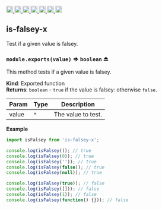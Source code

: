 <a
  href="https://travis-ci.org/Xotic750/is-falsey-x"
  title="Travis status">
<img
  src="https://travis-ci.org/Xotic750/is-falsey-x.svg?branch=master"
  alt="Travis status" height="18">
</a>
<a
  href="https://david-dm.org/Xotic750/is-falsey-x"
  title="Dependency status">
<img src="https://david-dm.org/Xotic750/is-falsey-x/status.svg"
  alt="Dependency status" height="18"/>
</a>
<a
  href="https://david-dm.org/Xotic750/is-falsey-x?type=dev"
  title="devDependency status">
<img src="https://david-dm.org/Xotic750/is-falsey-x/dev-status.svg"
  alt="devDependency status" height="18"/>
</a>
<a
  href="https://badge.fury.io/js/is-falsey-x"
  title="npm version">
<img src="https://badge.fury.io/js/is-falsey-x.svg"
  alt="npm version" height="18">
</a>
<a
  href="https://www.jsdelivr.com/package/npm/is-falsey-x"
  title="jsDelivr hits">
<img src="https://data.jsdelivr.com/v1/package/npm/is-falsey-x/badge?style=rounded"
  alt="jsDelivr hits" height="18">
</a>
<a
  href="https://bettercodehub.com/results/Xotic750/is-falsey-x"
  title="bettercodehub score">
<img src="https://bettercodehub.com/edge/badge/Xotic750/is-falsey-x?branch=master"
  alt="bettercodehub score" height="18">
</a>
<a
  href="https://coveralls.io/github/Xotic750/is-falsey-x?branch=master"
  title="Coverage Status">
<img src="https://coveralls.io/repos/github/Xotic750/is-falsey-x/badge.svg?branch=master"
  alt="Coverage Status" height="18">
</a>

<a name="module_is-falsey-x"></a>

## is-falsey-x

Test if a given value is falsey.

<a name="exp_module_is-falsey-x--module.exports"></a>

### `module.exports(value)` ⇒ <code>boolean</code> ⏏

This method tests if a given value is falsey.

**Kind**: Exported function  
**Returns**: <code>boolean</code> - `true` if the value is falsey: otherwise `false`.

| Param | Type            | Description        |
| ----- | --------------- | ------------------ |
| value | <code>\*</code> | The value to test. |

**Example**

```js
import isFalsey from 'is-falsey-x';

console.log(isFalsey()); // true
console.log(isFalsey(0)); // true
console.log(isFalsey('')); // true
console.log(isFalsey(false)); // true
console.log(isFalsey(null)); // true

console.log(isFalsey(true)); // false
console.log(isFalsey([])); // false
console.log(isFalsey(1)); // false
console.log(isFalsey(function() {})); // false
```
